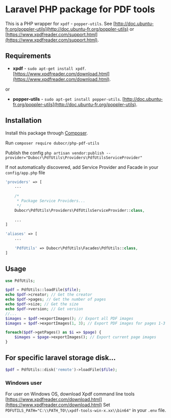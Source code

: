 # Laravel PHP package for PDF tools

This is a PHP wrapper for `xpdf` - `popper-utils`. See [http://doc.ubuntu-fr.org/poppler-utils](http://doc.ubuntu-fr.org/poppler-utils) or [https://www.xpdfreader.com/support.html](https://www.xpdfreader.com/support.html).



## Requirements
* __xpdf__ - `sudo apt-get install xpdf`. [https://www.xpdfreader.com/download.html](https://www.xpdfreader.com/download.html).

or

* __popper-utils__ - `sudo apt-get install popper-utils`. [http://doc.ubuntu-fr.org/poppler-utils](http://doc.ubuntu-fr.org/poppler-utils).


## Installation

Install this package through [Composer](https://getcomposer.org/).

Run `composer require dubocr/php-pdf-utils`

Publish the config `php artisan vendor:publish --provider="Dubocr\PdfUtils\Providers\PdfUtilsServiceProvider"`

If not automatically discovered, add Service Provider and Facade in your `config/app.php` file
```php
'providers' => [
	...
	
	/*
	 * Package Service Providers...
	 */
	Dubocr\PdfUtils\Providers\PdfUtilsServiceProvider::class,
	
	...
]

'aliases' => [
	...
	
	'PdfUtils' => Dubocr\PdfUtils\Facades\PdfUtils::class,
]
```


## Usage

```php
use PdfUtils;
```

```php
$pdf = PdfUtils::loadFile($file);
echo $pdf->creator; // Get the creator
echo $pdf->pages; // Get the number of pages
echo $pdf->size; // Get the size
echo $pdf->version; // Get version
//...
$images = $pdf->exportImages(); // Export all PDF images
$images = $pdf->exportImages(1, 3); // Export PDF images for pages 1-3

foreach($pdf->getPages() as $i => $page) {
    $images = $page->exportImages(); // Export current page images
}
```

## For specific laravel storage disk...
```php
$pdf = PdfUtils::disk('remote')->loadFile($file);
```


### Windows user

For user on Windows OS, download Xpdf command line tools [https://www.xpdfreader.com/download.html](https://www.xpdfreader.com/download.html)
Set `PDFUTILS_PATH="C:\\PATH_TO\\xpdf-tools-win-x.xx\\bin64"` in your `.env` file.
